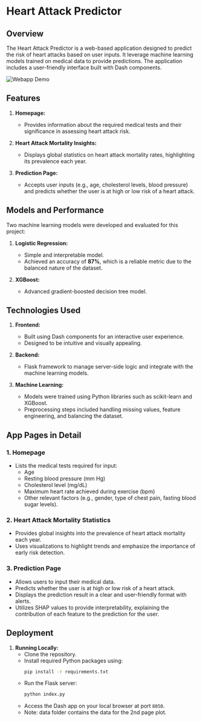 # Heart Attack Predictor

## Overview
The Heart Attack Predictor is a web-based application designed to predict the risk of heart attacks based on user inputs. It leverage machine learning models trained on medical data to provide predictions. The application includes a user-friendly interface built with Dash components.

![Webapp Demo](https://github.com/HanaHelaly/Heart-Attack-ML/blob/main/HA.gif)

## Features
1. **Homepage:**
   - Provides information about the required medical tests and their significance in assessing heart attack risk.

2. **Heart Attack Mortality Insights:**
   - Displays global statistics on heart attack mortality rates, highlighting its prevalence each year.

3. **Prediction Page:**
   - Accepts user inputs (e.g., age, cholesterol levels, blood pressure) and predicts whether the user is at high or low risk of a heart attack.

## Models and Performance
Two machine learning models were developed and evaluated for this project:

1. **Logistic Regression:**
   - Simple and interpretable model.
   - Achieved an accuracy of **87%**, which is a reliable metric due to the balanced nature of the dataset.

2. **XGBoost:**
   - Advanced gradient-boosted decision tree model.

## Technologies Used
1. **Frontend:**
   - Built using Dash components for an interactive user experience.
   - Designed to be intuitive and visually appealing.

2. **Backend:**
   - Flask framework to manage server-side logic and integrate with the machine learning models.

3. **Machine Learning:**
   - Models were trained using Python libraries such as scikit-learn and XGBoost.
   - Preprocessing steps included handling missing values, feature engineering, and balancing the dataset.

## App Pages in Detail
### 1. Homepage
   - Lists the medical tests required for input:
     - Age
     - Resting blood pressure (mm Hg)
     - Cholesterol level (mg/dL)
     - Maximum heart rate achieved during exercise (bpm)
     - Other relevant factors (e.g., gender, type of chest pain, fasting blood sugar levels).
       
### 2. Heart Attack Mortality Statistics
   - Provides global insights into the prevalence of heart attack mortality each year.
   - Uses visualizations to highlight trends and emphasize the importance of early risk detection.

### 3. Prediction Page
   - Allows users to input their medical data.
   - Predicts whether the user is at high or low risk of a heart attack.
   - Displays the prediction result in a clear and user-friendly format with alerts.
   - Utilizes SHAP values to provide interpretability, explaining the contribution of each feature to the prediction for the user.

## Deployment
1. **Running Locally:**
   - Clone the repository.
   - Install required Python packages using:
     ```bash
     pip install -r requirements.txt
     ```
   - Run the Flask server:
     ```bash
     python index.py
     ```
   - Access the Dash app on your local browser at port `8050`.
   - Note: data folder contains the data for the 2nd page plot.


